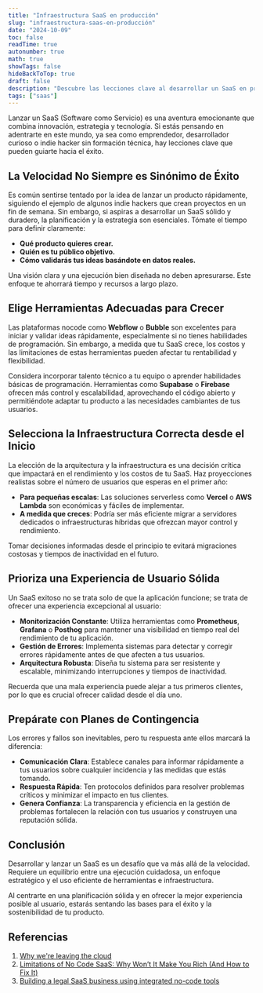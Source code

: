 ```yaml
---
title: "Infraestructura SaaS en producción"
slug: "infraestructura-saas-en-producción"
date: "2024-10-09"
toc: false
readTime: true
autonumber: true
math: true
showTags: false
hideBackToTop: true
draft: false
description: "Descubre las lecciones clave al desarrollar un SaaS en producción, desde la importancia de una planificación estratégica, hasta cómo elegir la infraestructura adecuada y evitar los altos costos del no-code. Aprende a optimizar tu SaaS para el éxito a largo plazo."
tags: ["saas"]
---
```


Lanzar un SaaS (Software como Servicio) es una aventura emocionante que combina innovación, estrategia y tecnología. Si estás pensando en adentrarte en este mundo, ya sea como emprendedor, desarrollador curioso o indie hacker sin formación técnica, hay lecciones clave que pueden guiarte hacia el éxito.

## La Velocidad No Siempre es Sinónimo de Éxito

Es común sentirse tentado por la idea de lanzar un producto rápidamente, siguiendo el ejemplo de algunos indie hackers que crean proyectos en un fin de semana. Sin embargo, si aspiras a desarrollar un SaaS sólido y duradero, la planificación y la estrategia son esenciales. Tómate el tiempo para definir claramente:

- **Qué producto quieres crear.**
- **Quién es tu público objetivo.**
- **Cómo validarás tus ideas basándote en datos reales.**

Una visión clara y una ejecución bien diseñada no deben apresurarse. Este enfoque te ahorrará tiempo y recursos a largo plazo.

## Elige Herramientas Adecuadas para Crecer

Las plataformas nocode como **Webflow** o **Bubble** son excelentes para iniciar y validar ideas rápidamente, especialmente si no tienes habilidades de programación. Sin embargo, a medida que tu SaaS crece, los costos y las limitaciones de estas herramientas pueden afectar tu rentabilidad y flexibilidad.

Considera incorporar talento técnico a tu equipo o aprender habilidades básicas de programación. Herramientas como **Supabase** o **Firebase** ofrecen más control y escalabilidad, aprovechando el código abierto y permitiéndote adaptar tu producto a las necesidades cambiantes de tus usuarios.

## Selecciona la Infraestructura Correcta desde el Inicio

La elección de la arquitectura y la infraestructura es una decisión crítica que impactará en el rendimiento y los costos de tu SaaS. Haz proyecciones realistas sobre el número de usuarios que esperas en el primer año:

- **Para pequeñas escalas**: Las soluciones serverless como **Vercel** o **AWS Lambda** son económicas y fáciles de implementar.
- **A medida que creces**: Podría ser más eficiente migrar a servidores dedicados o infraestructuras híbridas que ofrezcan mayor control y rendimiento.

Tomar decisiones informadas desde el principio te evitará migraciones costosas y tiempos de inactividad en el futuro.

## Prioriza una Experiencia de Usuario Sólida

Un SaaS exitoso no se trata solo de que la aplicación funcione; se trata de ofrecer una experiencia excepcional al usuario:

- **Monitorización Constante**: Utiliza herramientas como **Prometheus**, **Grafana** o **Posthog** para mantener una visibilidad en tiempo real del rendimiento de tu aplicación.
- **Gestión de Errores**: Implementa sistemas para detectar y corregir errores rápidamente antes de que afecten a tus usuarios.
- **Arquitectura Robusta**: Diseña tu sistema para ser resistente y escalable, minimizando interrupciones y tiempos de inactividad.

Recuerda que una mala experiencia puede alejar a tus primeros clientes, por lo que es crucial ofrecer calidad desde el día uno.

## Prepárate con Planes de Contingencia

Los errores y fallos son inevitables, pero tu respuesta ante ellos marcará la diferencia:

- **Comunicación Clara**: Establece canales para informar rápidamente a tus usuarios sobre cualquier incidencia y las medidas que estás tomando.
- **Respuesta Rápida**: Ten protocolos definidos para resolver problemas críticos y minimizar el impacto en tus clientes.
- **Genera Confianza**: La transparencia y eficiencia en la gestión de problemas fortalecen la relación con tus usuarios y construyen una reputación sólida.

## Conclusión

Desarrollar y lanzar un SaaS es un desafío que va más allá de la velocidad. Requiere un equilibrio entre una ejecución cuidadosa, un enfoque estratégico y el uso eficiente de herramientas e infraestructura.

Al centrarte en una planificación sólida y en ofrecer la mejor experiencia posible al usuario, estarás sentando las bases para el éxito y la sostenibilidad de tu producto.

## Referencias

1. [Why we're leaving the cloud](https://world.hey.com/dhh/why-we-re-leaving-the-cloud-654b47e0)
2. [Limitations of No Code SaaS: Why Won’t It Make You Rich (And How to Fix It)](https://upstackstudio.com/blog/no-code-saas/)
3. [Building a legal SaaS business using integrated no-code tools](https://makerpad.zapier.com/posts/building-a-legal-saas-business-using-integrated-no-code-tools)